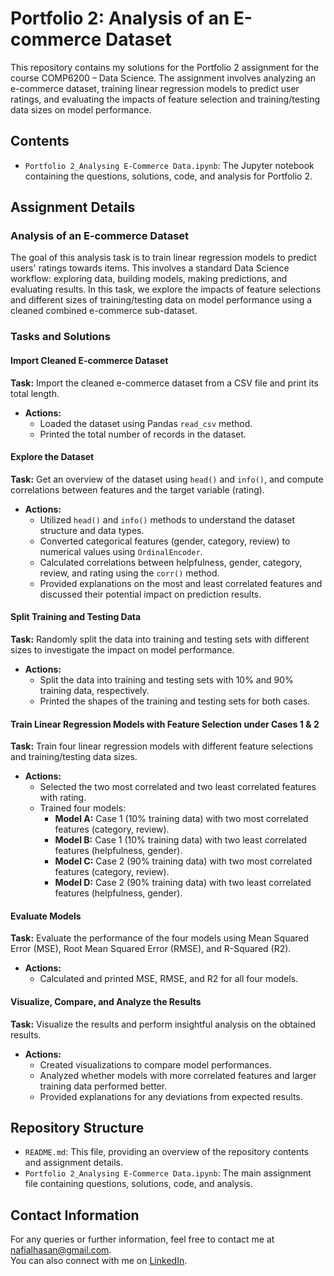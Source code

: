 # Portfolio 2: Analysis of an E-commerce Dataset

This repository contains my solutions for the Portfolio 2 assignment for the course COMP6200 – Data Science. The assignment involves analyzing an e-commerce dataset, training linear regression models to predict user ratings, and evaluating the impacts of feature selection and training/testing data sizes on model performance.

## Contents

- `Portfolio 2_Analysing E-Commerce Data.ipynb`: The Jupyter notebook containing the questions, solutions, code, and analysis for Portfolio 2.

## Assignment Details

### Analysis of an E-commerce Dataset

The goal of this analysis task is to train linear regression models to predict users' ratings towards items. This involves a standard Data Science workflow: exploring data, building models, making predictions, and evaluating results. In this task, we explore the impacts of feature selections and different sizes of training/testing data on model performance using a cleaned combined e-commerce sub-dataset.

### Tasks and Solutions

#### Import Cleaned E-commerce Dataset
**Task:** Import the cleaned e-commerce dataset from a CSV file and print its total length.
- **Actions:**
  - Loaded the dataset using Pandas `read_csv` method.
  - Printed the total number of records in the dataset.

#### Explore the Dataset
**Task:** Get an overview of the dataset using `head()` and `info()`, and compute correlations between features and the target variable (rating).
- **Actions:**
  - Utilized `head()` and `info()` methods to understand the dataset structure and data types.
  - Converted categorical features (gender, category, review) to numerical values using `OrdinalEncoder`.
  - Calculated correlations between helpfulness, gender, category, review, and rating using the `corr()` method.
  - Provided explanations on the most and least correlated features and discussed their potential impact on prediction results.

#### Split Training and Testing Data
**Task:** Randomly split the data into training and testing sets with different sizes to investigate the impact on model performance.
- **Actions:**
  - Split the data into training and testing sets with 10% and 90% training data, respectively.
  - Printed the shapes of the training and testing sets for both cases.

#### Train Linear Regression Models with Feature Selection under Cases 1 & 2
**Task:** Train four linear regression models with different feature selections and training/testing data sizes.
- **Actions:**
  - Selected the two most correlated and two least correlated features with rating.
  - Trained four models:
    - **Model A:** Case 1 (10% training data) with two most correlated features (category, review).
    - **Model B:** Case 1 (10% training data) with two least correlated features (helpfulness, gender).
    - **Model C:** Case 2 (90% training data) with two most correlated features (category, review).
    - **Model D:** Case 2 (90% training data) with two least correlated features (helpfulness, gender).

#### Evaluate Models
**Task:** Evaluate the performance of the four models using Mean Squared Error (MSE), Root Mean Squared Error (RMSE), and R-Squared (R2).
- **Actions:**
  - Calculated and printed MSE, RMSE, and R2 for all four models.

#### Visualize, Compare, and Analyze the Results
**Task:** Visualize the results and perform insightful analysis on the obtained results.
- **Actions:**
  - Created visualizations to compare model performances.
  - Analyzed whether models with more correlated features and larger training data performed better.
  - Provided explanations for any deviations from expected results.

## Repository Structure

- `README.md`: This file, providing an overview of the repository contents and assignment details.
- `Portfolio 2_Analysing E-Commerce Data.ipynb`: The main assignment file containing questions, solutions, code, and analysis.

## Contact Information

For any queries or further information, feel free to contact me at [nafialhasan@gmail.com](mailto:nafialhasan@gmail.com).  
You can also connect with me on [LinkedIn](https://www.linkedin.com/in/nafialhasan/).
